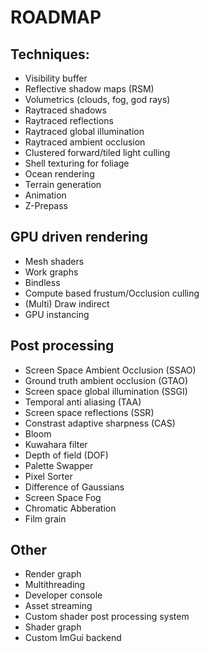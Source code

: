 # ROADMAP

## Techniques:
- Visibility buffer
- Reflective shadow maps (RSM)
- Volumetrics (clouds, fog, god rays)
- Raytraced shadows
- Raytraced reflections
- Raytraced global illumination
- Raytraced ambient occlusion
- Clustered forward/tiled light culling
- Shell texturing for foliage
- Ocean rendering
- Terrain generation
- Animation
- Z-Prepass

## GPU driven rendering
- Mesh shaders
- Work graphs
- Bindless
- Compute based frustum/Occlusion culling
- (Multi) Draw indirect
- GPU instancing

## Post processing
- Screen Space Ambient Occlusion (SSAO)
- Ground truth ambient occlusion (GTAO)
- Screen space global illumination (SSGI)
- Temporal anti aliasing (TAA)
- Screen space reflections (SSR)
- Constrast adaptive sharpness (CAS)
- Bloom
- Kuwahara filter
- Depth of field (DOF)
- Palette Swapper
- Pixel Sorter
- Difference of Gaussians
- Screen Space Fog
- Chromatic Abberation
- Film grain

## Other
- Render graph
- Multithreading
- Developer console
- Asset streaming
- Custom shader post processing system
- Shader graph
- Custom ImGui backend
